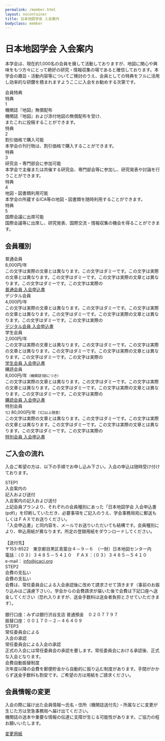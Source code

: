 ```yaml
---
permalink: /member.html
layout: nocontainer
title: 日本地図学会 入会案内
bodyclass: member
---
```


<div class="container">
  <h1>日本地図学会 入会案内</h1>
  <p class="heading-text">本学会は、現在約1,000名の会員を擁して活動しておりますが、地図に関心や興味をもつ方々にとって絶好の研究・情報収集の場であると確信しております。本学会の趣旨・活動内容等についてご検討のうえ、会員としての特典をフルに活用し効率的な研鑽を積まれますようここに入会をお勧めする次第です。</p>
</div>

<div class="member-heading">
  <div class="container">
    <div class="hd-row">
      <div class="hd-col title-col">
        <div class="col-inner">
          <div class="title-col-row">
            <div class="title-col-title">会員特典</div>
          </div>
        </div>
      </div>
      <div class="hd-col first-col">
        <div class="col-inner">
          <div class="col-number">
            <div>
              <div class="n-txt">特典</div>
              <div class="n-num">1</div>
            </div>
          </div>
          <div class="col-first-row">
            <div class="col-first-val">
              <div class="cfv-title">機関誌『地図』無償配布</div>
              <div class="cfv-text">機関誌『地図』および添付地図の無償配布を受け、<br class="d-none d-md-inline-block">またこれに投稿することができます。</div>
            </div>
            <div class="col-first-img">
              <img src="{{ site.baseurl }}/assets/img/member/img_book.jpg" class="w-100" alt="">
            </div>
          </div>
        </div>
      </div>
      <div class="hd-col">
        <div class="col-inner">
          <div class="col-number">
            <div>
              <div class="n-txt">特典</div>
              <div class="n-num">2</div>
            </div>
          </div>
          <div class="col-icon"><img src="{{ site.baseurl }}/assets/img/member/icon_wallet.svg" class="w-100" alt=""></div>
          <div class="col-title">割引価格で購入可能</div>
          <div class="col-text">本学会の刊行物は、割引価格で購入することができます。</div>
        </div>
      </div>
      <div class="hd-col">
        <div class="col-inner">
          <div class="col-number">
            <div>
              <div class="n-txt">特典</div>
              <div class="n-num">3</div>
            </div>
          </div>
          <div class="col-icon"><img src="{{ site.baseurl }}/assets/img/member/icon_lesson.svg" class="w-100" alt=""></div>
          <div class="col-title">研究会・専門部会に参加可能</div>
          <div class="col-text">本学会で主催または共催する研究会、専門部会等に参加し、研究発表や討論を行うことができます。</div>
        </div>
      </div>
      <div class="hd-col">
        <div class="col-inner">
          <div class="col-number">
            <div>
              <div class="n-txt">特典</div>
              <div class="n-num">4</div>
            </div>
          </div>
          <div class="col-icon"><img src="{{ site.baseurl }}/assets/img/member/icon_map.svg" class="w-100" alt=""></div>
          <div class="col-title">地図・図書類利用可能</div>
          <div class="col-text">本学会の所蔵するICA等の地図・図書類を随時利用することができます。</div>
        </div>
      </div>
      <div class="hd-col">
        <div class="col-inner">
          <div class="col-number">
            <div>
              <div class="n-txt">特典</div>
              <div class="n-num">5</div>
            </div>
          </div>
          <div class="col-icon"><img src="{{ site.baseurl }}/assets/img/member/icon_meeting.svg" class="w-100" alt=""></div>
          <div class="col-title">国際会議に出席可能</div>
          <div class="col-text">国際会議等に出席し、研究発表、国際交流・情報収集の機会を得ることができます。</div>
        </div>
      </div>
    </div>
  </div>
</div>

<div class="member-section">
  <div class="container">
    <h2 class="member-h2"><span>会員種別</span></h2>
    <div class="member-type-list">
      <div class="member-type">
        <div class="type-inner">
          <div class="type-icon"><img src="{{ site.baseurl }}/assets/img/member/icon_member_01.svg" class="w-100" alt=""></div>
          <div class="type-name">普通会員</div>
          <div class="type-price">8,000円/年</div>
          <div class="type-text">この文字は実際の文章とは異なります。この文字はダミーです。この文字は実際の文章とは異なります。この文字はダミーです。この文字は実際の文章とは異なります。この文字はダミーです。この文字は実際の</div>
          <div class="type-button">
              <div class="d-grid">
              <a href="" class="btn btn-default">普通会員 入会申込書<span class="icon-pdf"></span></a>
            </div>
          </div>
        </div>
      </div>
      <div class="member-type">
        <div class="type-inner">
          <div class="type-icon"><img src="{{ site.baseurl }}/assets/img/member/icon_member_02.svg" class="w-100" alt=""></div>
          <div class="type-name">デジタル会員</div>
          <div class="type-price">4,000円/年</div>
          <div class="type-text">この文字は実際の文章とは異なります。この文字はダミーです。この文字は実際の文章とは異なります。この文字はダミーです。この文字は実際の文章とは異なります。この文字はダミーです。この文字は実際の</div>
          <div class="type-button">
            <div class="d-grid">
              <a href="" class="btn btn-default">デジタル会員 入会申込書<span class="icon-pdf"></span></a>
            </div>
          </div>
        </div>
      </div>
      <div class="member-type">
        <div class="type-inner">
          <div class="type-icon"><img src="{{ site.baseurl }}/assets/img/member/icon_member_03.svg" class="w-100" alt=""></div>
          <div class="type-name">学生会員</div>
          <div class="type-price">2,000円/年</div>
          <div class="type-text">この文字は実際の文章とは異なります。この文字はダミーです。この文字は実際の文章とは異なります。この文字はダミーです。この文字は実際の文章とは異なります。この文字はダミーです。この文字は実際の</div>
          <div class="type-button">
            <div class="d-grid">
              <a href="" class="btn btn-default">学生会員 入会申込書<span class="icon-pdf"></span></a>
            </div>
          </div>
        </div>
      </div>
      <div class="member-type">
        <div class="type-inner">
          <div class="type-icon"><img src="{{ site.baseurl }}/assets/img/member/icon_member_04.svg" class="w-100" alt=""></div>
          <div class="type-name">購読会員</div>
          <div class="type-price">8,000円/年<small>（機関誌1部につき）</small></div>
          <div class="type-text">この文字は実際の文章とは異なります。この文字はダミーです。この文字は実際の文章とは異なります。この文字はダミーです。この文字は実際の文章とは異なります。この文字はダミーです。この文字は実際の</div>
          <div class="type-button">
            <div class="d-grid">
              <a href="" class="btn btn-default">購読会員 入会申込書<span class="icon-pdf"></span></a>
            </div>
          </div>
        </div>
      </div>
      <div class="member-type">
        <div class="type-inner">
          <div class="type-icon"><img src="{{ site.baseurl }}/assets/img/member/icon_member_05.svg" class="w-100" alt=""></div>
          <div class="type-name">特別会員</div>
          <div class="type-price"><small>1口 </small>80,000円/年<small>（1口以上随意）</small></div>
          <div class="type-text">この文字は実際の文章とは異なります。この文字はダミーです。この文字は実際の文章とは異なります。この文字はダミーです。この文字は実際の文章とは異なります。この文字はダミーです。この文字は実際の</div>
          <div class="type-button">
            <div class="d-grid">
              <a href="" class="btn btn-default">特別会員 入会申込書<span class="icon-pdf"></span></a>
            </div>
          </div>
        </div>
      </div>
    </div>
  </div>
</div>

<div class="member-section">
  <div class="container">
    <h2 class="member-h2"><span>ご入会の流れ</span></h2>
    <p class="menber-heading-text">入会ご希望の方は、以下の手順でお申し込み下さい。入会の申込は随時受け付けております。</p>
    <div class="regist-box">
      <div class="regist-row">
        <div class="regist-icon">
          <div class="rg-icon"><img src="{{ site.baseurl }}/assets/img/member/icon_step_01.svg" class="w-100" alt=""></div>
          <div class="rg-cap">STEP1</div>
        </div>
        <div class="regist-sp-title">入会案内の<br>記入および送付</div>
        <div class="regist-value">
          <div class="rg-title">入会案内の記入および送付</div>
          <div class="rg-text">
            上記会員プランより、それぞれの会員種別にあった「日本地図学会 入会申込書(pdf)」を印刷していただき、必要事項をご記入のうえ、学会事務局宛に郵送もしくはＦＡＸでお送りください。<br>
            「入会申込書」と同内容を、メールでお送りいただいても結構です。会員種別により、申込用紙が異なります。所定の登録用紙をダウンロードしてください。<br>
            <br>
            【送付先】<br>
            〒153-8522　東京都目黒区青葉台４－９－６　（一財）日本地図センター内<br>
            電話：（０３）３４８５－５４１０　ＦＡＸ：（０３）３４８５－５４１０<br>
            e-mail： <a href="mailto:info@jcacj.org">info@jcacj.org</a> <br>
          </div>
        </div>
      </div>
      <div class="regist-row">
        <div class="regist-icon">
          <div class="rg-icon"><img src="{{ site.baseurl }}/assets/img/member/icon_step_02.svg" class="w-100" alt=""></div>
          <div class="rg-cap">STEP2</div>
        </div>
        <div class="regist-sp-title">会費の支払い</div>
        <div class="regist-value">
          <div class="rg-title">会費の支払い</div>
          <div class="rg-text">
            会費は、常任委員会による入会承認後に改めて請求させて頂きます（事前のお振り込みはご遠慮下さい）。学会からの会費請求が届いた後で会費は下記口座へ送金してください（恐れ入りますが、送金手数料は送金者負担とさせていただきます）。<br>
            <br>
            銀行口座：みずほ銀行渋谷支店 普通預金　０２０７７９７<br>
            振替口座：００１７０－２－４６４０９<br>
          </div>
        </div>
      </div>
      <div class="regist-row">
        <div class="regist-icon">
          <div class="rg-icon"><img src="{{ site.baseurl }}/assets/img/member/icon_step_03.svg" class="w-100" alt=""></div>
          <div class="rg-cap">STEP3</div>
        </div>
        <div class="regist-sp-title">常任委員会による<br>入会の承認</div>
        <div class="regist-value">
          <div class="rg-title">常任委員会による入会の承認</div>
          <div class="rg-text">
            正式の入会には常任委員会の承認を要します。常任委員会における承認後、正式な入会となります。<br>
          </div>
        </div>
      </div>
    </div>
    <div class="regist-box">
      <div class="regist-row">
        <div class="regist-value w-100">
          <div class="rg-title d-block">会費自動振替制度</div>
          <div class="rg-text">
            次年度以降の会費を郵便貯金から自動的に振り込む制度があります。手間がかからず送金手数料も割安です。ご希望の方は用紙をご請求ください。<br>
          </div>
        </div>
      </div>
    </div>
  </div>
</div>

<div class="member-section">
  <div class="container">
    <h2 class="member-h2"><span>会員情報の変更</span></h2>
    <p class="menber-heading-text">入会の際に届け出た会員情報～氏名・住所（機関誌送付先）・所属などに変更が生じた方は至急事務局へ届け出てください。<br>機関誌の送本や重要な情報の伝達に支障が生じる可能性があります。ご協力の程お願いいたします。</p>
    <div class="d-grid col-md-20 mx-auto mt-5">
      <a href="" class="btn btn-lg btn-default">変更用紙<span class="icon-pdf"></span></a>
    </div>
  </div>
</div>
